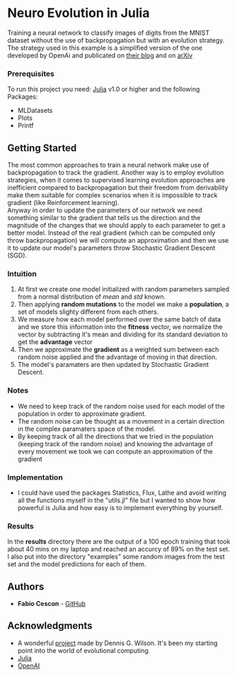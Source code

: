 # Neuro Evolution in Julia

Training a neural network to classify images of digits from the MNIST dataset without the use of backpropagation but with an evolution strategy. The strategy used in this example is a simplified version of the one developed by OpenAi and publicated on [their blog](https://openai.com/blog/evolution-strategies/) and on [arXiv](https://arxiv.org/pdf/1703.03864.pdf)
  
### Prerequisites

To run this project you need: [Julia](https://julialang.org/) v1.0 or higher and the following Packages:
- MLDatasets
- Plots
- Printf

## Getting Started

The most common approaches to train a neural network make use of  backpropagation to track the gradient. Another way is to employ evolution strategies, when it comes to supervised learning evolution approaches are inefficient compared to backpropagation but their freedom from derivability make them suitable for complex scenarios when it is impossible to track gradient (like Reinforcement learning).  
Anyway in order to update the parameters of our network we need something similar to the gradient that tells us the direction and the magnitude of the changes that we should apply to each parameter to get a better model. Instead of the real gradient (which can be computed only throw backpropagation) we will compute an approximation and then we use it to update our model's parameters throw Stochastic Gradient Descent (SGD).  
  
### Intuition  
1. At first we create one model initialized with random parameters sampled from a normal distribution of *mean* and *std* known.
2. Then applying **random mutations** to the model we make a **population**, a set of models slighty different from each others. 
3. We measure how each model performed over the same batch of data and we store this information into the **fitness** vector, we normalize the vector by subtracting it's mean and dividing for its standard deviation to get the **advantage** vector
4. Then we approximate the **gradient** as a weighted sum between each random noise applied and the advantage of moving in that direction.
5. The model's paramaters are then updated by Stochastic Gradient Descent. 
  
### Notes
- We need to keep track of the random noise used for each model of the population in order to approximate gradient.
- The random noise can be thought as a movement in a certain direction in the complex paramaters space of the model. 
- By keeping track of all the directions that we tried in the population (keeping track of the random noise) and knowing the advantage of every movement we took we can compute an approximation of the gradient
  
### Implementation
- I could have used the packages Statistics, Flux, Lathe and avoid writing all the functions myself in the "utils.jl" file but I wanted to show how powerful is Julia and how easy is to implement everything by yourself.

### Results
In the **results** directory there are the output of a 100 epoch training that took about 40 mins on my laptop and reached an accurcy of 89% on the test set. I also put into the directory "examples" some random images from the test set and the model predictions for each of them.

## Authors

* **Fabio Cescon** - [GitHub](https://github.com/cesch97)


## Acknowledgments

* A wonderful [project](https://github.com/d9w/evolution) made by Dennis G. Wilson. It's been my starting point into the world of evolutional computing.
* [Julia](https://julialang.org/)
* [OpenAI](https://openai.com/)

